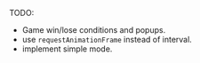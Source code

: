 TODO: 
- Game win/lose conditions and popups.
- use `requestAnimationFrame` instead of interval.
- implement simple mode.
